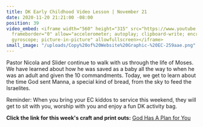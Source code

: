```yaml
---
title: DK Early Childhood Video Lesson | November 21
date: 2020-11-20 21:21:00 -08:00
position: 39
video_embed: <iframe width="560" height="315" src="https://www.youtube.com/embed/tJRRzCFp8_A"
  frameborder="0" allow="accelerometer; autoplay; clipboard-write; encrypted-media;
  gyroscope; picture-in-picture" allowfullscreen></iframe>
small_image: "/uploads/Copy%20of%20Website%20Graphic-%20EC-259aae.png"
---
```


Pastor Nicola and Slider continue to walk with us through the life of Moses. We have learned about how he was saved as a baby all the way to when he was an adult and given the 10 commandments. Today, we get to learn about the time God sent Manna, a special kind of bread, from the sky to feed the Israelites.

Reminder: When you bring your EC kiddos to service this weekend, they will get to sit with you, worship with you and enjoy a fun DK activity bag.

**Click the link for this week's craft and print outs:**
[God Has A Plan for You](https://drive.google.com/file/d/1aTx0z8gp9Tnn2jBeoPE1fLiDeTzZgrdx/view?usp=sharing)